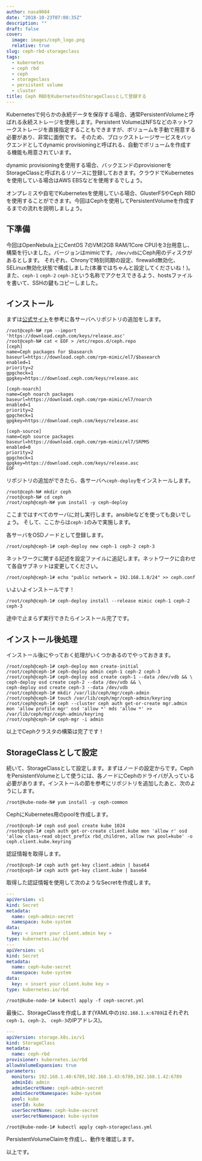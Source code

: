 ```yaml
---
author: nasa9084
date: "2018-10-23T07:08:35Z"
description: ""
draft: false
cover:
  image: images/ceph_logo.png
  relative: true
slug: ceph-rbd-storageclass
tags:
  - kubernetes
  - ceph rbd
  - ceph
  - storageclass
  - persistent volume
  - cluster
title: Ceph RBDをKubernetesのStorageClassとして登録する
---
```



Kubernetesで何らかの永続データを保存する場合、通常PersistentVolumeと呼ばれる永続ストレージを使用します。Persistent VolumeはNFSなどのネットワークストレージを直接指定することもできますが、ボリュームを手動で用意する必要があり、非常に面倒です。
そのため、ブロックストレージサービスをバックエンドとしてdynamic provisioningと呼ばれる、自動でボリュームを作成する機能も用意されています。

dynamic provisioningを使用する場合、バックエンドのprovisionerをStorageClassと呼ばれるリソースに登録しておきます。クラウドでKubernetesを使用している場合はAWS EBSなどを使用するでしょう。

オンプレミスや自宅でKubernetesを使用している場合、GlusterFSやCeph RBDを使用することができます。今回はCephを使用してPersistentVolumeを作成するまでの流れを説明しましょう。

## 下準備

今回はOpenNebula上にCentOS 7のVM(2GB RAM/1Core CPU)を3台用意し、構築を行いました。バージョンはmimicです。`/dev/vdb`にCeph用のディスクがあるとします。
それぞれ、Chronyで時刻同期の設定、firewalld無効化、SELinux無効化状態で構成しました(本番ではちゃんと設定してくださいね！)。
また、`ceph-1` `ceph-2` `ceph-3`という名称でアクセスできるよう、hostsファイルを書いて、SSHの鍵もコピーしました。

## インストール

まずは[公式サイト](http://docs.ceph.com/docs/mimic/install/get-packages/)を参考に各サーバへリポジトリの追加をします。

``` shell
/root@ceph-N# rpm --import 'https://download.ceph.com/keys/release.asc'
/root@ceph-N# cat < EOF > /etc/repos.d/ceph.repo
[ceph]
name=Ceph packages for $basearch
baseurl=https://download.ceph.com/rpm-mimic/el7/$basearch
enabled=1
priority=2
gpgcheck=1
gpgkey=https://download.ceph.com/keys/release.asc

[ceph-noarch]
name=Ceph noarch packages
baseurl=https://download.ceph.com/rpm-mimic/el7/noarch
enabled=1
priority=2
gpgcheck=1
gpgkey=https://download.ceph.com/keys/release.asc

[ceph-source]
name=Ceph source packages
baseurl=https://download.ceph.com/rpm-mimic/el7/SRPMS
enabled=0
priority=2
gpgcheck=1
gpgkey=https://download.ceph.com/keys/release.asc
EOF
```

リポジトリの追加ができたら、各サーバへ`ceph-deploy`をインストールします。

``` shell
/root@ceph-N# mkdir ceph
/root@ceph-N# cd ceph
/root/ceph@ceph-N# yum install -y ceph-deploy
```

ここまではすべてのサーバに対し実行します。ansibleなどを使っても良いでしょう。
そして、ここからは`ceph-1`のみで実施します。

各サーバをOSDノードとして登録します。

``` shell
/root/ceph@ceph-1# ceph-deploy new ceph-1 ceph-2 ceph-3
```

ネットワークに関する記述を設定ファイルに追記します。ネットワークに合わせて各自サブネットは変更してください。

``` shell
/root/ceph@ceph-1# echo "public network = 192.168.1.0/24" >> ceph.conf
```

いよいよインストールです！

```shell
/root/ceph@ceph-1# ceph-deploy install --release mimic ceph-1 ceph-2 ceph-3
```

途中で止まらず実行できたらインストール完了です。

## インストール後処理

インストール後にやっておく処理がいくつかあるのでやっておきます。

``` shell
/root/ceph@ceph-1# ceph-deploy mon create-initial
/root/ceph@ceph-1# ceph-deploy admin ceph-1 ceph-2 ceph-3
/root/ceph@ceph-1# ceph-deploy osd create ceph-1 --data /dev/vdb && \
ceph-deploy osd create ceph-2 --data /dev/vdb && \
ceph-deploy osd create ceph-3 --data /dev/vdb
/root/ceph@ceph-1# mkdir /var/lib/ceph/mgr/ceph-admin
/root/ceph@ceph-1# touch /var/lib/ceph/mgr/ceph-admin/keyring
/root/ceph@ceph-1# ceph --cluster ceph auth get-or-create mgr.admin mon 'allow profile mgr' osd 'allow *' mds 'allow *' >> /var/lib/ceph/mgr/ceph-admin/keyring
/root/ceph@ceph-1# ceph-mgr -i admin
```

以上でCephクラスタの構築は完了です！

## StorageClassとして設定

続いて、StorageClassとして設定します。まずはノードの設定からです。CephをPersistentVolumeとして使うには、各ノードにCephのドライバが入っている必要があります。インストールの節を参考にリポジトリを追加したあと、次のようにします。

``` shell
/root@kube-node-N# yum install -y ceph-common
```

CephにKubernetes用のpoolを作成します。

``` shell
/root@ceph-1# ceph osd pool create kube 1024
/root@ceph-1# ceph auth get-or-create client.kube mon 'allow r' osd 'allow class-read object_prefix rbd_children, allow rwx pool=kube' -o ceph.client.kube.keyring
```

認証情報を取得します。

``` shell
/root@ceph-1# ceph auth get-key client.admin | base64
/root@ceph-1# ceph auth get-key client.kube | base64
```

取得した認証情報を使用して次のようなSecretを作成します。

``` yaml
---
apiVersion: v1
kind: Secret
metadata:
  name: ceph-admin-secret
  namespace: kube-system
data:
  key: < insert your client.admin key >
type: kubernetes.io/rbd
---
apiVersion: v1
kind: Secret
metadata:
  name: ceph-kube-secret
  namespace: kube-system
data:
  key: < insert your client.kube key >
type: kubernetes.io/rbd
```

``` shell
/root@kube-node-1# kubectl apply -f ceph-secret.yml
```

最後に、StorageClassを作成します(YAML中の`192.168.1.x:6789`はそれぞれ`ceph-1`、`ceph-2`、 `ceph-3`のIPアドレス)。

```yaml
---
apiVersion: storage.k8s.io/v1
kind: StorageClass
metadata:
  name: ceph-rbd
provisioner: kubernetes.io/rbd
allowVolumeExpansion: true
parameters:
  monitors: 192.168.1.40:6789,192.168.1.43:6789,192.168.1.42:6789
  adminId: admin
  adminSecretName: ceph-admin-secret
  adminSecretNamespace: kube-system
  pool: kube
  userId: kube
  userSecretName: ceph-kube-secret
  userSecretNamespace: kube-system
```

``` shell
/root@kube-node-1# kubectl apply ceph-storageclass.yml
```

PersistentVolumeClaimを作成し、動作を確認します。

以上です。



